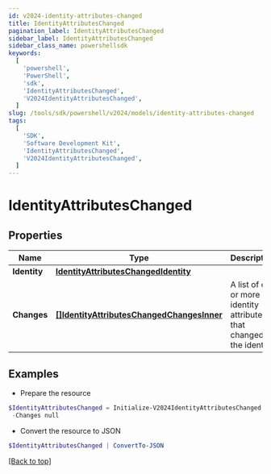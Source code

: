 ```yaml
---
id: v2024-identity-attributes-changed
title: IdentityAttributesChanged
pagination_label: IdentityAttributesChanged
sidebar_label: IdentityAttributesChanged
sidebar_class_name: powershellsdk
keywords:
  [
    'powershell',
    'PowerShell',
    'sdk',
    'IdentityAttributesChanged',
    'V2024IdentityAttributesChanged',
  ]
slug: /tools/sdk/powershell/v2024/models/identity-attributes-changed
tags:
  [
    'SDK',
    'Software Development Kit',
    'IdentityAttributesChanged',
    'V2024IdentityAttributesChanged',
  ]
---
```


# IdentityAttributesChanged

## Properties

| Name | Type | Description | Notes |
| --- | --- | --- | --- |
| **Identity** | [**IdentityAttributesChangedIdentity**](identity-attributes-changed-identity) |  | [required] |
| **Changes** | [**[]IdentityAttributesChangedChangesInner**](identity-attributes-changed-changes-inner) | A list of one or more identity attributes that changed on the identity. | [required] |

## Examples

- Prepare the resource

```powershell
$IdentityAttributesChanged = Initialize-V2024IdentityAttributesChanged  -Identity null `
 -Changes null
```

- Convert the resource to JSON

```powershell
$IdentityAttributesChanged | ConvertTo-JSON
```

[[Back to top]](#)
